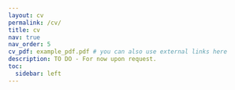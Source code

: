 ```yaml
---
layout: cv
permalink: /cv/
title: cv
nav: true
nav_order: 5
cv_pdf: example_pdf.pdf # you can also use external links here
description: TO DO - For now upon request.
toc:
  sidebar: left
---
```

